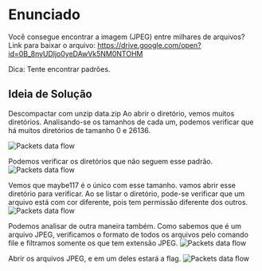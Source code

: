 # Enunciado
Você consegue encontrar a imagem (JPEG) entre milhares de arquivos? Link para baixar o arquivo: https://drive.google.com/open?id=0B_8nyUDljo0yeDAwVk5NM0NTOHM

Dica: Tente encontrar padrões.

## Ideia de Solução
Descompactar com unzip data.zip
Ao abrir o diretório, vemos muitos diretórios. 
Analisando-se os tamanhos de cada um, podemos verificar que há muitos diretórios de tamanho 0 e 26136.


![Packets data flow](https://github.com/brunoavelino/writeup-imectf0x7e1/blob/master/forensics/uma_imagem_vale_mais_que_mil_palavras/imagem_palavras1.png)

Podemos verificar os diretórios que não seguem esse padrão.
![Packets data flow](https://github.com/brunoavelino/writeup-imectf0x7e1/blob/master/forensics/uma_imagem_vale_mais_que_mil_palavras/imagem_palavras2.png)


Vemos que maybe117 é o único com esse tamanho. vamos abrir esse diretório para verificar.
Ao se listar o diretório, pode-se verificar que um arquivo está com cor diferente, pois tem permissão diferente dos outros. 
![Packets data flow](https://github.com/brunoavelino/writeup-imectf0x7e1/blob/master/forensics/uma_imagem_vale_mais_que_mil_palavras/imagem_palavras3.png)


Podemos analisar de outra maneira também. Como sabemos que é um arquivo JPEG, verificamos o formato de todos os arquivos pelo comando file e filtramos somente os que tem extensão JPEG.
![Packets data flow](https://github.com/brunoavelino/writeup-imectf0x7e1/blob/master/forensics/uma_imagem_vale_mais_que_mil_palavras/imagem_palavras4.png)

Abrir os arquivos JPEG, e em um deles estará a flag.
![Packets data flow](https://github.com/brunoavelino/writeup-imectf0x7e1/blob/master/forensics/uma_imagem_vale_mais_que_mil_palavras/imagem_palavras5.png)


